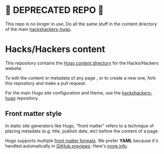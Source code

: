 # 🚨 DEPRECATED REPO 🚨

This repo is no longer in use. Do all the same stuff in the content directory of the main [hackshackers-hugo](https://github.com/hackshackers/hackshackers-hugo/tree/master/content).

# Hacks/Hackers content

This repository contains the [Hugo content directory](https://gohugo.io/content/organization/) for the Hacks/Hackers website.

To edit the content or metadata of any page , or to create a new one, fork this repository and make a pull request.

For the main Hugo site configuration and theme, use the [hackshackers-hugo](https://github.com/hackshackers/hackshackers-hugo) repository.

## Front matter style

In static site generators like Hugo, "front matter" refers to a technique of placing metadata (e.g. title, publish date, etc) before the content of a page.

Hugo supports multiple [front matter formats](https://gohugo.io/content/front-matter/). We prefer **YAML** because it's handled automatically in [GitHub previews](https://github.com/blog/1647-viewing-yaml-metadata-in-your-documents). Here's [more info](https://gohugo.io/content/front-matter/#yaml-example).
